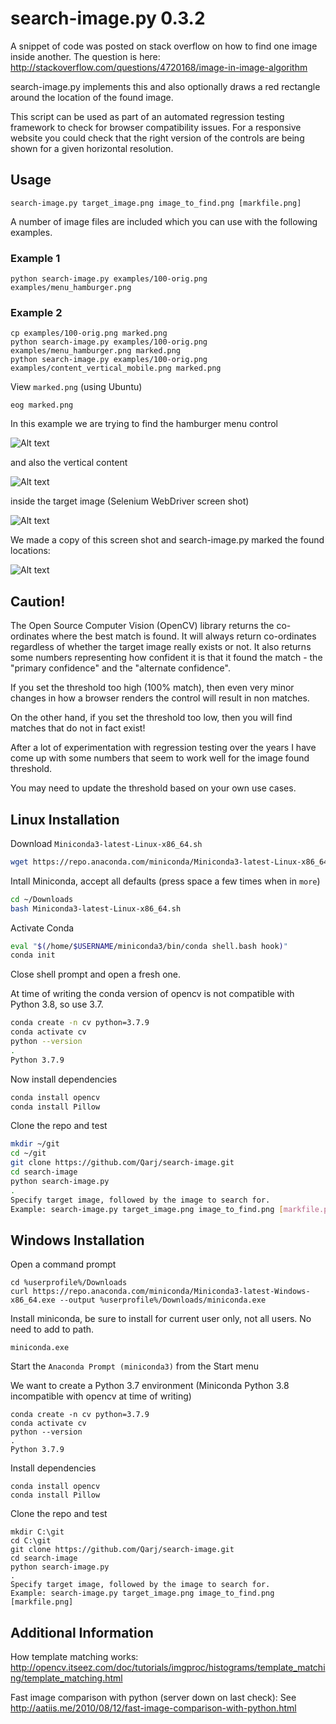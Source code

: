 # search-image.py 0.3.2

A snippet of code was posted on stack overflow on how to find one image inside another. The question is here: http://stackoverflow.com/questions/4720168/image-in-image-algorithm

search-image.py implements this and also optionally draws a red rectangle around the location of the found image.

This script can be used as part of an automated regression testing framework to check for browser compatibility issues. For a responsive website you could check that the right version of the controls are being shown for a given horizontal resolution.


## Usage

```
search-image.py target_image.png image_to_find.png [markfile.png]
```

A number of image files are included which you can use with the following examples.

### Example 1

```
python search-image.py examples/100-orig.png examples/menu_hamburger.png
```

### Example 2

```
cp examples/100-orig.png marked.png
python search-image.py examples/100-orig.png examples/menu_hamburger.png marked.png
python search-image.py examples/100-orig.png examples/content_vertical_mobile.png marked.png
```

View `marked.png` (using Ubuntu)

```
eog marked.png
```

In this example we are trying to find the hamburger menu control

![Alt text](examples/menu_hamburger.png?raw=true "Hamburger Menu Control")

and also the vertical content

![Alt text](examples/content_vertical_mobile.png?raw=true "Vertical Content")

inside the target image (Selenium WebDriver screen shot)

![Alt text](examples/100-orig.png?raw=true "Mobile View")

We made a copy of this screen shot and search-image.py marked the found locations:

![Alt text](examples/100-marked.png?raw=true "Hamburger Menu Control")


## Caution!

The Open Source Computer Vision (OpenCV) library returns the co-ordinates where the best match is found. It will always return co-ordinates regardless of whether the target image really exists or not. It also returns some numbers representing how confident it is that it found the match - the "primary confidence" and the "alternate confidence".

If you set the threshold too high (100% match), then even very minor changes in how a browser renders the control will result in non matches.

On the other hand, if you set the threshold too low, then you will find matches that do not in fact exist!

After a lot of experimentation with regression testing over the years I have come up with some numbers that seem to work well for the image found threshold.

You may need to update the threshold based on your own use cases.


## Linux Installation

Download `Miniconda3-latest-Linux-x86_64.sh`

```bash
wget https://repo.anaconda.com/miniconda/Miniconda3-latest-Linux-x86_64.sh -P ~/Downloads/
```

Intall Miniconda, accept all defaults (press space a few times when in `more`)

```bash
cd ~/Downloads
bash Miniconda3-latest-Linux-x86_64.sh
```

Activate Conda

```bash
eval "$(/home/$USERNAME/miniconda3/bin/conda shell.bash hook)"
conda init
```

Close shell prompt and open a fresh one.

At time of writing the conda version of opencv is not compatible with Python 3.8, so use 3.7.

```bash
conda create -n cv python=3.7.9
conda activate cv
python --version
.
Python 3.7.9
```

Now install dependencies

```bash
conda install opencv
conda install Pillow
```

Clone the repo and test

```bash
mkdir ~/git
cd ~/git
git clone https://github.com/Qarj/search-image.git
cd search-image
python search-image.py
.
Specify target image, followed by the image to search for.
Example: search-image.py target_image.png image_to_find.png [markfile.png]
```


## Windows Installation

Open a command prompt

```
cd %userprofile%/Downloads
curl https://repo.anaconda.com/miniconda/Miniconda3-latest-Windows-x86_64.exe --output %userprofile%/Downloads/miniconda.exe
```

Install miniconda, be sure to install for current user only, not all users. No need to add to path.
```
miniconda.exe
```

Start the `Anaconda Prompt (miniconda3)` from the Start menu

We want to create a Python 3.7 environment (Miniconda Python 3.8 incompatible with opencv at time of writing)
```
conda create -n cv python=3.7.9
conda activate cv
python --version
.
Python 3.7.9
```

Install dependencies

```
conda install opencv
conda install Pillow
```

Clone the repo and test

```
mkdir C:\git
cd C:\git
git clone https://github.com/Qarj/search-image.git
cd search-image
python search-image.py
.
Specify target image, followed by the image to search for.
Example: search-image.py target_image.png image_to_find.png [markfile.png]
```

## Additional Information

How template matching works:
http://opencv.itseez.com/doc/tutorials/imgproc/histograms/template_matching/template_matching.html

Fast image comparison with python (server down on last check):
See http://aatiis.me/2010/08/12/fast-image-comparison-with-python.html
